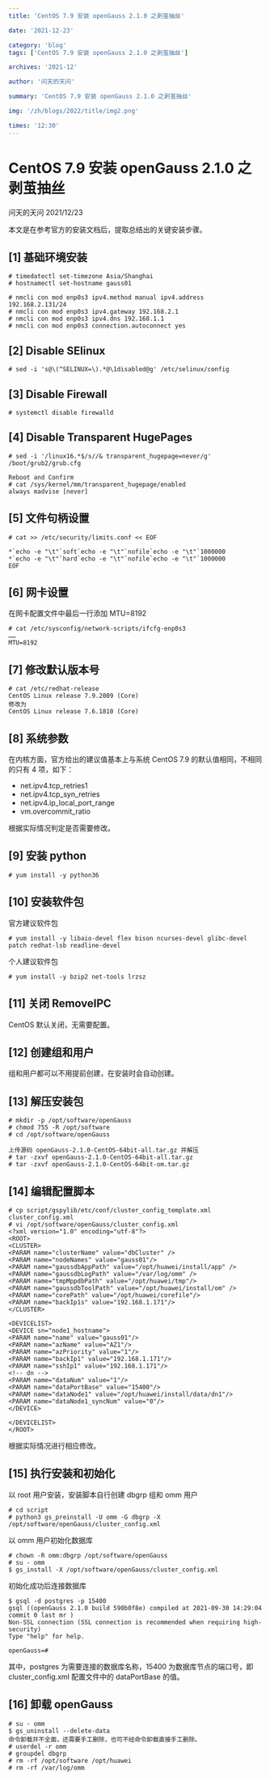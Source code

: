 ```yaml
---
title: 'CentOS 7.9 安装 openGauss 2.1.0 之剥茧抽丝'

date: '2021-12-23'

category: 'blog'
tags: ['CentOS 7.9 安装 openGauss 2.1.0 之剥茧抽丝']

archives: '2021-12'

author: '问天的天问'

summary: 'CentOS 7.9 安装 openGauss 2.1.0 之剥茧抽丝'

img: '/zh/blogs/2022/title/img2.png'

times: '12:30'
---
```


# CentOS 7.9 安装 openGauss 2.1.0 之剥茧抽丝<a name="ZH-CN_TOPIC_0000001187373552"></a>

问天的天问 2021/12/23

本文是在参考官方的安装文档后，提取总结出的关键安装步骤。

## \[1\] 基础环境安装<a name="section1894925119522"></a>

```
# timedatectl set-timezone Asia/Shanghai
# hostnamectl set-hostname gauss01

# nmcli con mod enp0s3 ipv4.method manual ipv4.address 192.168.2.131/24
# nmcli con mod enp0s3 ipv4.gateway 192.168.2.1
# nmcli con mod enp0s3 ipv4.dns 192.168.1.1
# nmcli con mod enp0s3 connection.autoconnect yes
```

## \[2\] Disable SElinux<a name="section184611422536"></a>

```
# sed -i 's@\(^SELINUX=\).*@\1disabled@g' /etc/selinux/config
```

## \[3\] Disable Firewall<a name="section8744614195312"></a>

```
# systemctl disable firewalld
```

## \[4\] Disable Transparent HugePages<a name="section13132328165318"></a>

```
# sed -i '/linux16.*$/s//& transparent_hugepage=never/g' /boot/grub2/grub.cfg

Reboot and Confirm
# cat /sys/kernel/mm/transparent_hugepage/enabled
always madvise [never]
```

## \[5\] 文件句柄设置<a name="section1419943913533"></a>

```
# cat >> /etc/security/limits.conf << EOF

*`echo -e "\t"`soft`echo -e "\t"`nofile`echo -e "\t"`1000000
*`echo -e "\t"`hard`echo -e "\t"`nofile`echo -e "\t"`1000000
EOF

```

## \[6\] 网卡设置<a name="section12207124812535"></a>

在网卡配置文件中最后一行添加 MTU=8192

```
# cat /etc/sysconfig/network-scripts/ifcfg-enp0s3
……
MTU=8192
```

## \[7\] 修改默认版本号<a name="section57265115543"></a>

```
# cat /etc/redhat-release
CentOS Linux release 7.9.2009 (Core)
修改为
CentOS Linux release 7.6.1810 (Core)
```

## \[8\] 系统参数<a name="section11893181025420"></a>

在内核方面，官方给出的建议值基本上与系统 CentOS 7.9 的默认值相同，不相同的只有 4 项，如下：

- net.ipv4.tcp_retries1
- net.ipv4.tcp_syn_retries
- net.ipv4.ip_local_port_range
- vm.overcommit_ratio

根据实际情况判定是否需要修改。

## \[9\] 安装 python<a name="section1791862211547"></a>

```
# yum install -y python36
```

## \[10\] 安装软件包<a name="section161190465547"></a>

官方建议软件包

```
# yum install -y libaio-devel flex bison ncurses-devel glibc-devel patch redhat-lsb readline-devel
```

个人建议软件包

```
# yum install -y bzip2 net-tools lrzsz
```

## \[11\] 关闭 RemoveIPC<a name="section12648124115519"></a>

CentOS 默认关闭，无需要配置。

## \[12\] 创建组和用户<a name="section1649415436523"></a>

组和用户都可以不用提前创建，在安装时会自动创建。

## \[13\] 解压安装包<a name="section96612377521"></a>

```
# mkdir -p /opt/software/openGauss
# chmod 755 -R /opt/software
# cd /opt/software/openGauss

上传源码 openGauss-2.1.0-CentOS-64bit-all.tar.gz 并解压
# tar -zxvf openGauss-2.1.0-CentOS-64bit-all.tar.gz
# tar -zxvf openGauss-2.1.0-CentOS-64bit-om.tar.gz
```

## \[14\] 编辑配置脚本<a name="section17911102415556"></a>

```
# cp script/gspylib/etc/conf/cluster_config_template.xml cluster_config.xml
# vi /opt/software/openGauss/cluster_config.xml
<?xml version="1.0" encoding="utf-8"?>
<ROOT>
<CLUSTER>
<PARAM name="clusterName" value="dbCluster" />
<PARAM name="nodeNames" value="gauss01"/>
<PARAM name="gaussdbAppPath" value="/opt/huawei/install/app" />
<PARAM name="gaussdbLogPath" value="/var/log/omm" />
<PARAM name="tmpMppdbPath" value="/opt/huawei/tmp"/>
<PARAM name="gaussdbToolPath" value="/opt/huawei/install/om" />
<PARAM name="corePath" value="/opt/huawei/corefile"/>
<PARAM name="backIp1s" value="192.168.1.171"/>
</CLUSTER>

<DEVICELIST>
<DEVICE sn="node1_hostname">
<PARAM name="name" value="gauss01"/>
<PARAM name="azName" value="AZ1"/>
<PARAM name="azPriority" value="1"/>
<PARAM name="backIp1" value="192.168.1.171"/>
<PARAM name="sshIp1" value="192.168.1.171"/>
<!-- dn -->
<PARAM name="dataNum" value="1"/>
<PARAM name="dataPortBase" value="15400"/>
<PARAM name="dataNode1" value="/opt/huawei/install/data/dn1"/>
<PARAM name="dataNode1_syncNum" value="0"/>
</DEVICE>

</DEVICELIST>
</ROOT>
```

根据实际情况进行相应修改。

## \[15\] 执行安装和初始化<a name="section7733152845219"></a>

以 root 用户安装，安装脚本自行创建 dbgrp 组和 omm 用户

```
# cd script
# python3 gs_preinstall -U omm -G dbgrp -X /opt/software/openGauss/cluster_config.xml
```

以 omm 用户初始化数据库

```
# chown -R omm:dbgrp /opt/software/openGauss
# su - omm
$ gs_install -X /opt/software/openGauss/cluster_config.xml
```

初始化成功后连接数据库

```
$ gsql -d postgres -p 15400
gsql ((openGauss 2.1.0 build 590b0f8e) compiled at 2021-09-30 14:29:04 commit 0 last mr )
Non-SSL connection (SSL connection is recommended when requiring high-security)
Type "help" for help.

openGauss=#
```

其中，postgres 为需要连接的数据库名称，15400 为数据库节点的端口号，即 cluster_config.xml 配置文件中的 dataPortBase 的值。

## \[16\] 卸载 openGauss<a name="section534318204529"></a>

```
# su - omm
$ gs_uninstall --delete-data
命令卸载并不全面，还需要手工删除，也可不经命令卸载直接手工删除。
# userdel -r omm
# groupdel dbgrp
# rm -rf /opt/software /opt/huawei
# rm -rf /var/log/omm
```
